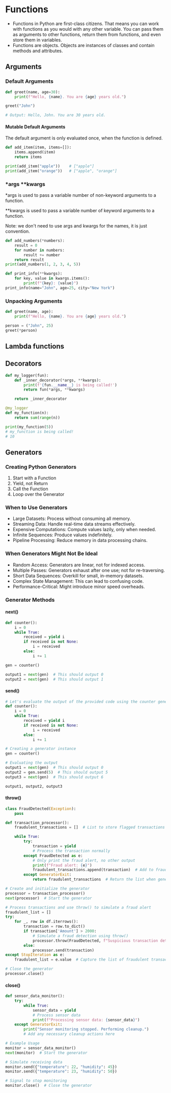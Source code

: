 # Functions

- Functions in Python are first-class citizens. That means you can work with functions as you would with any other variable. You can pass them as arguments to other functions, return them from functions, and even store them in variables.
- Functions are objects. Objects are instances of classes and contain methods and attributes.

## Arguments

### Default Arguments

```python
def greet(name, age=30):
    print(f"Hello, {name}. You are {age} years old.")

greet("John")

# Output: Hello, John. You are 30 years old.
```

#### Mutable Default Arguments

The default argument is only evaluated once, when the function is defined.

```python
def add_item(item, items=[]):
    items.append(item)
    return items

print(add_item("apple"))    # ["apple"]
print(add_item("orange"))   # ["apple", "orange"]
```

### *args **kwargs

*args is used to pass a variable number of non-keyword arguments to a function.

**kwargs is used to pass a variable number of keyword arguments to a function.

Note: we don't need to use args and kwargs for the names, it is just convention.

```python
def add_numbers(*numbers):
    result = 0
    for number in numbers:
        result += number
    return result
print(add_numbers(1, 2, 3, 4, 5))

def print_info(**kwargs):
    for key, value in kwargs.items():
        print(f"{key}: {value}")
print_info(name="John", age=25, city="New York")
```

### Unpacking Arguments

```python
def greet(name, age):
    print(f"Hello, {name}. You are {age} years old.")

person = ("John", 25)
greet(*person)
```

## Lambda functions

## Decorators

```python
def my_logger(fun):
    def _inner_decorator(*args, **kwargs):
        print(f'{fun.__name__} is being called!')
        return fun(*args, **kwargs)

    return _inner_decorator

@my_logger
def my_function(n):
    return sum(range(n))

print(my_function(5))
# my_function is being called!
# 10
```

## Generators

### Creating Python Generators

1. Start with a Function
2. Yield, not Return
3. Call the Function
4. Loop over the Generator

### When to Use Generators

- Large Datasets: Process without consuming all memory.
- Streaming Data: Handle real-time data streams effectively.
- Expensive Computations: Compute values lazily, only when needed.
- Infinite Sequences: Produce values indefinitely.
- Pipeline Processing: Reduce memory in data processing chains.

### When Generators Might Not Be Ideal

- Random Access: Generators are linear, not for indexed access.
- Multiple Passes: Generators exhaust after one use; not for re-traversing.
- Short Data Sequences: Overkill for small, in-memory datasets.
- Complex State Management: This can lead to confusing code.
- Performance-Critical: Might introduce minor speed overheads.

### Generator Methods

#### next()

```python
def counter():
    i = 0
    while True:
        received = yield i
        if received is not None:
            i = received
        else:
            i += 1

gen = counter()

output1 = next(gen)  # This should output 0
output2 = next(gen)  # This should output 1
```

#### send()

```python
# Let's evaluate the output of the provided code using the counter generator
def counter():
    i = 0
    while True:
        received = yield i
        if received is not None:
            i = received
        else:
            i += 1

# Creating a generator instance
gen = counter()

# Evaluating the output
output1 = next(gen)  # This should output 0
output2 = gen.send(5)  # This should output 5
output3 = next(gen)  # This should output 6

output1, output2, output3
```

#### throw()

```python
class FraudDetected(Exception):
    pass

def transaction_processor():
    fraudulent_transactions = []  # List to store flagged transactions

    while True:
        try:
            transaction = yield
            # Process the transaction normally
        except FraudDetected as e:
            # Only print the fraud alert, no other output
            print(f"Fraud alert: {e}")
            fraudulent_transactions.append(transaction)  # Add to fraudulent transactions
        except GeneratorExit:
            return fraudulent_transactions  # Return the list when generator is closed

# Create and initialize the generator
processor = transaction_processor()
next(processor)  # Start the generator

# Process transactions and use throw() to simulate a fraud alert
fraudulent_list = []
try:
    for _, row in df.iterrows():
        transaction = row.to_dict()
        if transaction['Amount'] > 2000:
            # Simulate a fraud detection using throw()
            processor.throw(FraudDetected, f"Suspicious transaction detected: ${transaction['Amount']}")
        else:
            processor.send(transaction)
except StopIteration as e:
    fraudulent_list = e.value  # Capture the list of fraudulent transactions

# Close the generator
processor.close()
```

#### close()

```python
def sensor_data_monitor():
    try:
        while True:
            sensor_data = yield
            # Process sensor data
            print(f"Processing sensor data: {sensor_data}")
    except GeneratorExit:
        print("Sensor monitoring stopped. Performing cleanup.")
        # Add any necessary cleanup actions here

# Example Usage
monitor = sensor_data_monitor()
next(monitor)  # Start the generator

# Simulate receiving data
monitor.send({"temperature": 22, "humidity": 45})
monitor.send({"temperature": 23, "humidity": 50})

# Signal to stop monitoring
monitor.close()  # Close the generator
```
